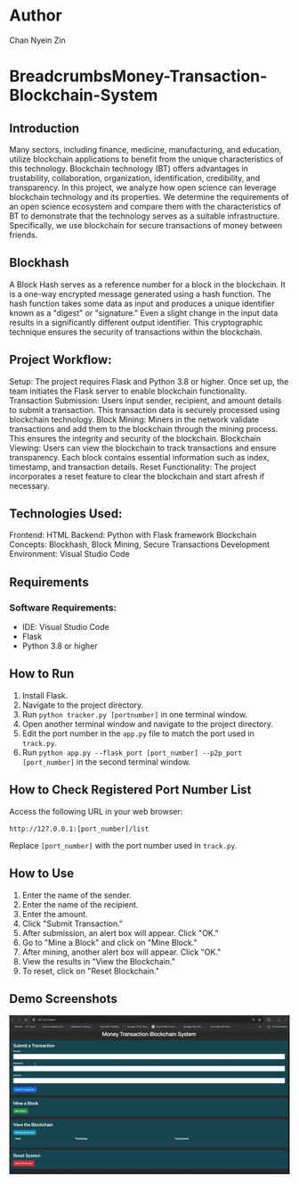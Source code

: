 # Author 
Chan Nyein Zin

# BreadcrumbsMoney-Transaction-Blockchain-System

## Introduction

Many sectors, including finance, medicine, manufacturing, and education, utilize blockchain applications to benefit from the unique characteristics of this technology. Blockchain technology (BT) offers advantages in trustability, collaboration, organization, identification, credibility, and transparency. In this project, we analyze how open science can leverage blockchain technology and its properties. We determine the requirements of an open science ecosystem and compare them with the characteristics of BT to demonstrate that the technology serves as a suitable infrastructure. Specifically, we use blockchain for secure transactions of money between friends.

## Blockhash

A Block Hash serves as a reference number for a block in the blockchain. It is a one-way encrypted message generated using a hash function. The hash function takes some data as input and produces a unique identifier known as a "digest" or "signature." Even a slight change in the input data results in a significantly different output identifier. This cryptographic technique ensures the security of transactions within the blockchain.

## Project Workflow:
Setup: The project requires Flask and Python 3.8 or higher. Once set up, the team initiates the Flask server to enable blockchain functionality.
Transaction Submission: Users input sender, recipient, and amount details to submit a transaction. This transaction data is securely processed using blockchain technology.
Block Mining: Miners in the network validate transactions and add them to the blockchain through the mining process. This ensures the integrity and security of the blockchain.
Blockchain Viewing: Users can view the blockchain to track transactions and ensure transparency. Each block contains essential information such as index, timestamp, and transaction details.
Reset Functionality: The project incorporates a reset feature to clear the blockchain and start afresh if necessary.

## Technologies Used:
Frontend: HTML
Backend: Python with Flask framework
Blockchain Concepts: Blockhash, Block Mining, Secure Transactions
Development Environment: Visual Studio Code


## Requirements

### Software Requirements:
- IDE: Visual Studio Code
- Flask
- Python 3.8 or higher

## How to Run

1. Install Flask.
2. Navigate to the project directory.
3. Run `python tracker.py [portnumber]` in one terminal window.
4. Open another terminal window and navigate to the project directory.
5. Edit the port number in the `app.py` file to match the port used in `track.py`.
6. Run `python app.py --flask_port [port_number] --p2p_port [port_number]` in the second terminal window.

## How to Check Registered Port Number List

Access the following URL in your web browser:
```
http://127.0.0.1:[port_number]/list
```
Replace `[port_number]` with the port number used in `track.py`.

## How to Use

1. Enter the name of the sender.
2. Enter the name of the recipient.
3. Enter the amount.
4. Click "Submit Transaction."
5. After submission, an alert box will appear. Click "OK."
6. Go to "Mine a Block" and click on "Mine Block."
7. After mining, another alert box will appear. Click "OK."
8. View the results in "View the Blockchain."
9. To reset, click on "Reset Blockchain."

## Demo Screenshots

![Demo Screenshot1](images/rc1.gif)
